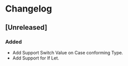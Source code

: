 # Changelog

## [Unreleased]

### Added
- Add Support Switch Value on Case conforming Type.
- Add Support for If Let.
